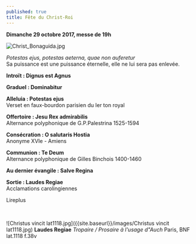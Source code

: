 ```yaml
---
published: true
title: Fête du Christ-Roi
---
```

**Dimanche 29 octobre 2017, messe de 19h**  

![Christ_Bonaguida.jpg]({{site.baseurl}}/images/Christ_Bonaguida.jpg)

*Potestas ejus, potestas aeterna, quae non auferetur*  
Sa puissance est une puissance éternelle, elle ne lui sera pas enlevée.

**Introït : Dignus est Agnus**

**Graduel : Dominabitur**  

**Alleluia : Potestas ejus**  
Verset en faux-bourdon parisien du Ier ton royal

**Offertoire : Jesu Rex admirabilis**  
Alternance polyphonique de G.P.Palestrina 1525-1594

**Consécration : O salutaris Hostia**  
Anonyme XVIe - Amiens

**Communion : Te Deum**  
Alternance polyphonique de Gilles Binchois 1400-1460

**Au dernier évangile : Salve Regina**  

**Sortie : Laudes Regiae**  
Acclamations carolingiennes

Lireplus

&nbsp;

![Christus vincit lat1118.jpg]({{site.baseurl}}/images/Christus vincit lat1118.jpg)
**Laudes Regiae** *Tropaire / Prosaire à l'usage d"Auch* Paris, BNF lat.1118 f.38v
